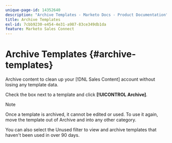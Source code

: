 ```yaml
---
unique-page-id: 14352640
description: "Archive Templates - Marketo Docs - Product Documentation"
title: Archive Templates
exl-id: 7cbb9230-e454-4e31-a987-83ce349db1da
feature: Marketo Sales Connect
---
```

# Archive Templates {#archive-templates}

Archive content to clean up your [!DNL Sales Content] account without losing any template data.

Check the box next to a template and click **[!UICONTROL Archive]**.

>[!NOTE]
>
>Once a template is archived, it cannot be edited or used. To use it again, move the template out of Archive and into any other category.

You can also select the Unused filter to view and archive templates that haven't been used in over 90 days.
